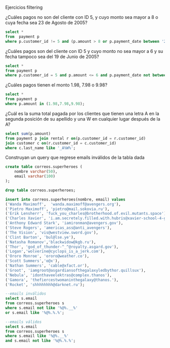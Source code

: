Ejercicios filtering 

¿Cuáles pagos no son del cliente con ID 5, y cuyo monto sea mayor a 8 o cuya fecha sea 23 de Agosto de 2005?

```sql
select *
from  payment p 
where p.customer_id != 5 and (p.amount > 8 or p.payment_date between '2005-08-23 00:00:00' and '2005-08-23 23:59:59');
```

¿Cuáles pagos son del cliente con ID 5 y cuyo monto no sea mayor a 6 y su fecha tampoco sea del 19 de Junio de 2005?

```sql
select *
from payment p
where p.customer_id = 5 and p.amount <= 6 and p.payment_date not between '2005-06-19 00:00:00' and '2005-06-19 23:59:59';
```


¿Cuáles pagos tienen el monto 1.98, 7.98 o 9.98?

```sql
select *
from payment p
where p.amount in (1.98,7.98,9.98);
```

¿Cuál es la suma total pagada por los clientes que tienen una letra A en la segunda posición de su apellido y una W en cualquier lugar después de la A?

```sql
select sum(p.amount)
from payment p join rental r on(p.customer_id = r.customer_id)
join customer c on(r.customer_id = c.customer_id)
where c.last_name like '_A%W%';
```

Construyan un query que regrese emails inválidos de la tabla dada

```sql
create table correos.superheroes (
	nombre varchar(50),
	email varchar(100)
);

drop table correos.superheroes;

insert into correos.superheroes(nombre, email) values 
('Wanda Maximoff',	'wanda.maximoff@avengers.org'), 
('Pietro Maximoff', 'pietro@mail.sokovia.ru'),
('Erik Lensherr', 'fuck_you_charles@brotherhood.of.evil.mutants.space'),
('Charles Xavier', 'i.am.secretely.filled.with.hubris@xavier-school-4-gifted-youngste.'),
('Anthony Edward Stark', 'iamironman@avengers.gov'),
('Steve Rogers', 'americas_ass@anti_avengers'),
('The Vision', 'vis@westview.sword.gov'),
('Clint Barton', 'bul@lse.ye'),
('Natasha Romanov','blackwidow@kgb.ru'),
('Thor', 'god_of_thunder-^_^@royalty.asgard.gov'),
('Logan','wolverine@cyclops_is_a_jerk.com'),
('Ororo Monroe', 'ororo@weather.co'), 
('Scott Summers','o@x'),
('Nathan Summers', 'cable@xfact.or'), 
('Groot', 'iamgroot@asgardiansofthegalaxyledbythor.quillsux'),
('Nebula', 'idonthaveelektras@complex.thanos'),
('Gamora', 'thefiercestwomaninthegalaxy@thanos.'),
('Rocket', 'shhhhhhhh@darknet.ru');

--emails inválidos
select s.email 
from correos.superheroes s 
where s.email not like '%@%.__%' 
or s.email like '%@%.%.%';

--emails válidos
select s.email 
from correos.superheroes s 
where s.email like '%@%.__%' 
and s.email not like '%@%.%.%';
```
